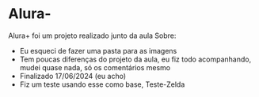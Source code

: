 # Alura-
Alura+ foi um projeto realizado junto da aula
Sobre:
  - Eu esqueci de fazer uma pasta para as imagens
  - Tem poucas diferenças do projeto da aula, eu fiz todo acompanhando, mudei quase nada, só os comentários mesmo
  - Finalizado 17/06/2024 (eu acho)
  - Fiz um teste usando esse como base, Teste-Zelda
  

